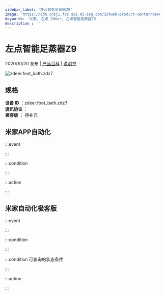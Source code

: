 ```yaml
---
sidebar_label: '左点智能足蒸器Z9'
image: 'https://cdn.cnbj1.fds.api.mi-img.com/iotweb-product-center/developer_1602902972201XwIjqsaj.png?GalaxyAccessKeyId=AKVGLQWBOVIRQ3XLEW&Expires=9223372036854775807&Signature=p2JCAoPhu3Vp0NtzFbS7Wz9E0ns='
keywords: '米家, 左点 Zdeer, 左点智能足蒸器Z9'
description : ''
---
```

# 左点智能足蒸器Z9

2020/10/20 发布 | [产品百科](https://home.mi.com/webapp/content/baike/product/index.html?model=zdeer.foot_bath.zdz7/) | [说明书](https://home.mi.com/views/introduction.html?model=zdeer.foot_bath.zdz7&region=cn)

![zdeer.foot_bath.zdz7](https://cdn.cnbj1.fds.api.mi-img.com/iotweb-product-center/developer_1602902972201XwIjqsaj.png?GalaxyAccessKeyId=AKVGLQWBOVIRQ3XLEW&Expires=9223372036854775807&Signature=p2JCAoPhu3Vp0NtzFbS7Wz9E0ns=)

## 规格  
> 
**设备 ID** ：zdeer.foot_bath.zdz7  
**通讯协议** ：  
**极客版**  ： 待补充 


## 米家APP自动化  

:::event  

:::

:::condition  

:::

:::action   

:::

## 米家自动化极客版  

:::event  

:::

:::condition  

:::

:::condition 可查询的状态条件  

:::

:::action  

:::

        
